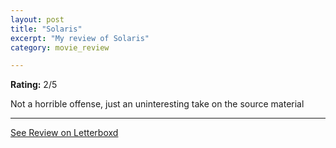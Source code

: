 ```yaml
---
layout: post
title: "Solaris"
excerpt: "My review of Solaris"
category: movie_review

---
```


**Rating:** 2/5

Not a horrible offense, just an uninteresting take on the source material

<hr>

[See Review on Letterboxd](https://boxd.it/4f9aH5)
